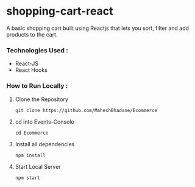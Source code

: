 # shopping-cart-react

 A basic shopping cart built using Reactjs that lets you sort, filter and add products to the cart.
 
### Technologies Used :
  * React-JS
  * React Hooks
  
### How to Run Locally :

1. Clone the Repository
  
     `git clone https://github.com/MaheshBhadane/Ecommerce`

2. cd into Events-Console
  
      `cd Ecommerce`
      
3. Install all dependencies
      
      `npm install`
      
4. Start Local Server
      
      `npm start`
